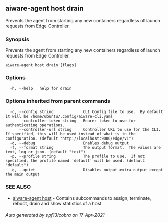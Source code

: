 ## aiware-agent host drain

Prevents the agent from starting any new containers regardless of launch requests from Edge Controller.

### Synopsis

Prevents the agent from starting any new containers regardless of launch requests from Edge Controller.

```
aiware-agent host drain [flags]
```

### Options

```
  -h, --help   help for drain
```

### Options inherited from parent commands

```
  -c, --config string             CLI Config file to use.  By default it will be /home/ubuntu/.config/aiware-cli.yaml
      --controller-token string   Bearer token to use for authenticating operations.
      --controller-url string     Controller URL to use for the CLI.  If specified, this will be used instead of what is in the configuration. (default "http://localhost:9000/edge/v1")
  -d, --debug                     Enables debug output
  -f, --format string             The output format.  The values are text, log or json. (default "text")
  -p, --profile string            The profile to use.  If not specified, the profile named 'default' will be used. (default "default")
  -q, --quiet                     Disables output extra output except the main output
```

### SEE ALSO

* [aiware-agent host](/cli/aiware-agent_host.md)	 - Contains subcommands to assign, terminate, reboot, drain and show statistics of a host

###### Auto generated by spf13/cobra on 17-Apr-2021
